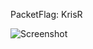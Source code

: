 PacketFlag: KrisR  
  
![Screenshot](https://raw.githubusercontent.com/Cryakl/Ultimate-RAT-Collection/refs/heads/main/Gh0stRat/KrisRat/Screenshot.png)
